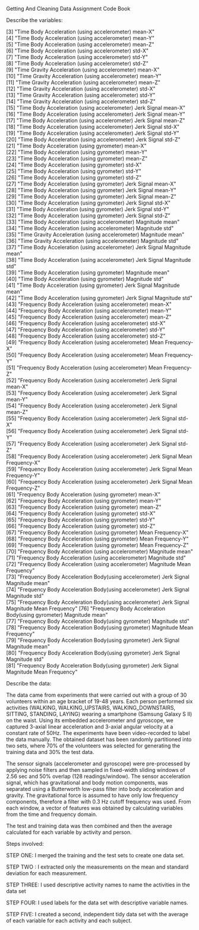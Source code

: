 Getting And Cleaning Data Assignment Code Book

Describe the variables:

[3] "Time Body Acceleration (using accelerometer)  mean-X"                                       
 [4] "Time Body Acceleration (using accelerometer)  mean-Y"                                       
 [5] "Time Body Acceleration (using accelerometer)  mean-Z"                                       
 [6] "Time Body Acceleration (using accelerometer)  std-X"                                        
 [7] "Time Body Acceleration (using accelerometer)  std-Y"                                        
 [8] "Time Body Acceleration (using accelerometer)  std-Z"                                        
 [9] "Time Gravity Acceleration (using accelerometer)  mean-X"                                    
[10] "Time Gravity Acceleration (using accelerometer)  mean-Y"                                    
[11] "Time Gravity Acceleration (using accelerometer)  mean-Z"                                    
[12] "Time Gravity Acceleration (using accelerometer)  std-X"                                     
[13] "Time Gravity Acceleration (using accelerometer)  std-Y"                                     
[14] "Time Gravity Acceleration (using accelerometer)  std-Z"                                     
[15] "Time Body Acceleration (using accelerometer) Jerk Signal  mean-X"                           
[16] "Time Body Acceleration (using accelerometer) Jerk Signal  mean-Y"                           
[17] "Time Body Acceleration (using accelerometer) Jerk Signal  mean-Z"                           
[18] "Time Body Acceleration (using accelerometer) Jerk Signal  std-X"                            
[19] "Time Body Acceleration (using accelerometer) Jerk Signal  std-Y"                            
[20] "Time Body Acceleration (using accelerometer) Jerk Signal  std-Z"                            
[21] "Time Body Acceleration (using gyrometer)  mean-X"                                           
[22] "Time Body Acceleration (using gyrometer)  mean-Y"                                           
[23] "Time Body Acceleration (using gyrometer)  mean-Z"                                           
[24] "Time Body Acceleration (using gyrometer)  std-X"                                            
[25] "Time Body Acceleration (using gyrometer)  std-Y"                                            
[26] "Time Body Acceleration (using gyrometer)  std-Z"                                            
[27] "Time Body Acceleration (using gyrometer) Jerk Signal  mean-X"                               
[28] "Time Body Acceleration (using gyrometer) Jerk Signal  mean-Y"                               
[29] "Time Body Acceleration (using gyrometer) Jerk Signal  mean-Z"                               
[30] "Time Body Acceleration (using gyrometer) Jerk Signal  std-X"                                
[31] "Time Body Acceleration (using gyrometer) Jerk Signal  std-Y"                                
[32] "Time Body Acceleration (using gyrometer) Jerk Signal  std-Z"                                
[33] "Time Body Acceleration (using accelerometer) Magnitude  mean"                               
[34] "Time Body Acceleration (using accelerometer) Magnitude  std"                                
[35] "Time Gravity Acceleration (using accelerometer) Magnitude  mean"                            
[36] "Time Gravity Acceleration (using accelerometer) Magnitude  std"                             
[37] "Time Body Acceleration (using accelerometer) Jerk Signal Magnitude  mean"                   
[38] "Time Body Acceleration (using accelerometer) Jerk Signal Magnitude  std"                    
[39] "Time Body Acceleration (using gyrometer) Magnitude  mean"                                   
[40] "Time Body Acceleration (using gyrometer) Magnitude  std"                                    
[41] "Time Body Acceleration (using gyrometer) Jerk Signal Magnitude  mean"                       
[42] "Time Body Acceleration (using gyrometer) Jerk Signal Magnitude  std"                        
[43] "Frequency Body Acceleration (using accelerometer)  mean-X"                                  
[44] "Frequency Body Acceleration (using accelerometer)  mean-Y"                                  
[45] "Frequency Body Acceleration (using accelerometer)  mean-Z"                                  
[46] "Frequency Body Acceleration (using accelerometer)  std-X"                                   
[47] "Frequency Body Acceleration (using accelerometer)  std-Y"                                   
[48] "Frequency Body Acceleration (using accelerometer)  std-Z"                                   
[49] "Frequency Body Acceleration (using accelerometer)  Mean Frequency-X"                        
[50] "Frequency Body Acceleration (using accelerometer)  Mean Frequency-Y"                        
[51] "Frequency Body Acceleration (using accelerometer)  Mean Frequency-Z"                        
[52] "Frequency Body Acceleration (using accelerometer) Jerk Signal  mean-X"                      
[53] "Frequency Body Acceleration (using accelerometer) Jerk Signal  mean-Y"                      
[54] "Frequency Body Acceleration (using accelerometer) Jerk Signal  mean-Z"                      
[55] "Frequency Body Acceleration (using accelerometer) Jerk Signal  std-X"                       
[56] "Frequency Body Acceleration (using accelerometer) Jerk Signal  std-Y"                       
[57] "Frequency Body Acceleration (using accelerometer) Jerk Signal  std-Z"                       
[58] "Frequency Body Acceleration (using accelerometer) Jerk Signal  Mean Frequency-X"            
[59] "Frequency Body Acceleration (using accelerometer) Jerk Signal  Mean Frequency-Y"            
[60] "Frequency Body Acceleration (using accelerometer) Jerk Signal  Mean Frequency-Z"            
[61] "Frequency Body Acceleration (using gyrometer)  mean-X"                                      
[62] "Frequency Body Acceleration (using gyrometer)  mean-Y"                                      
[63] "Frequency Body Acceleration (using gyrometer)  mean-Z"                                      
[64] "Frequency Body Acceleration (using gyrometer)  std-X"                                       
[65] "Frequency Body Acceleration (using gyrometer)  std-Y"                                       
[66] "Frequency Body Acceleration (using gyrometer)  std-Z"                                       
[67] "Frequency Body Acceleration (using gyrometer)  Mean Frequency-X"                            
[68] "Frequency Body Acceleration (using gyrometer)  Mean Frequency-Y"                            
[69] "Frequency Body Acceleration (using gyrometer)  Mean Frequency-Z"                            
[70] "Frequency Body Acceleration (using accelerometer) Magnitude  mean"                          
[71] "Frequency Body Acceleration (using accelerometer) Magnitude  std"                           
[72] "Frequency Body Acceleration (using accelerometer) Magnitude  Mean Frequency"                
[73] "Frequency Body Acceleration Body(using accelerometer) Jerk Signal Magnitude  mean"          
[74] "Frequency Body Acceleration Body(using accelerometer) Jerk Signal Magnitude  std"           
[75] "Frequency Body Acceleration Body(using accelerometer) Jerk Signal Magnitude  Mean Frequency"
[76] "Frequency Body Acceleration Body(using gyrometer) Magnitude  mean"                          
[77] "Frequency Body Acceleration Body(using gyrometer) Magnitude  std"                           
[78] "Frequency Body Acceleration Body(using gyrometer) Magnitude  Mean Frequency"                
[79] "Frequency Body Acceleration Body(using gyrometer) Jerk Signal Magnitude  mean"              
[80] "Frequency Body Acceleration Body(using gyrometer) Jerk Signal Magnitude  std"               
[81] "Frequency Body Acceleration Body(using gyrometer) Jerk Signal Magnitude  Mean Frequency" 

Describe the data:

The data came from experiments that were carried out with a group of 30 volunteers within an age bracket of 19-48 years. Each person performed six activities (WALKING, WALKING_UPSTAIRS, WALKING_DOWNSTAIRS, SITTING, STANDING, LAYING) wearing a smartphone (Samsung Galaxy S II) on the waist. Using its embedded accelerometer and gyroscope, we captured 3-axial linear acceleration and 3-axial angular velocity at a constant rate of 50Hz. The experiments have been video-recorded to label the data manually. The obtained dataset has been randomly partitioned into two sets, where 70% of the volunteers was selected for generating the training data and 30% the test data. 

The sensor signals (accelerometer and gyroscope) were pre-processed by applying noise filters and then sampled in fixed-width sliding windows of 2.56 sec and 50% overlap (128 readings/window). The sensor acceleration signal, which has gravitational and body motion components, was separated using a Butterworth low-pass filter into body acceleration and gravity. The gravitational force is assumed to have only low frequency components, therefore a filter with 0.3 Hz cutoff frequency was used. From each window, a vector of features was obtained by calculating variables from the time and frequency domain.

The test and training data was then combined and then the average calculated for each variable by activity and person.

Steps involved:

STEP ONE: I merged the training and the test sets to create one data set.

STEP TWO : I extracted only the measurements on the mean and standard deviation for each measurement.

STEP THREE: I used descriptive activity names to name the activities in the data set

STEP FOUR: I used labels for the data set with descriptive variable names.

STEP FIVE: I created a second, independent tidy data set with the average of each variable for each activity and each subject.
